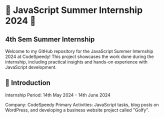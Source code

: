 # 🌟 JavaScript Summer Internship 2024 🌟
## 4th Sem Summer Internship
Welcome to my GitHub repository for the JavaScript Summer Internship 2024 at CodeSpeedy! This project showcases the work done during the internship, including practical insights and hands-on experience with JavaScript development.

## 🚀 Introduction
Internship Period: 14th May 2024 - 14th June 2024

Company: CodeSpeedy
Primary Activities: JavaScript tasks, blog posts on WordPress, and developing a business website project called "Golfy".
